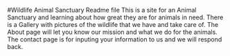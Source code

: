 #Wildlife Animal Sanctuary Readme file
This is a site for an Animal Sanctuary and learning about how great they are for animals in need. 
There is a Gallery with pictures of the wildlife that we have and take care of. 
The About page will let you know our mission and what we do for the animals.
The contact page is for inputing your information to us and we will respond back.